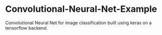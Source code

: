 # Convolutional-Neural-Net-Example
Convolutional Neural Net for image classification built using keras on a tensorflow backend. 
